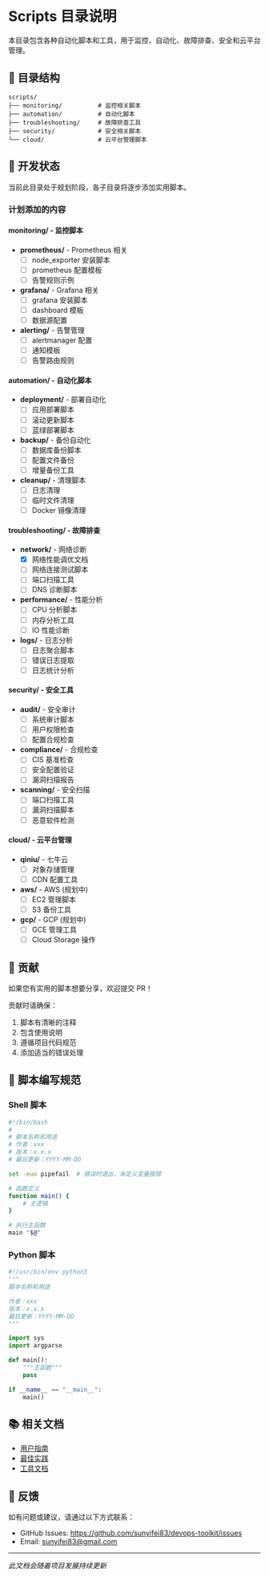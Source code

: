 # Scripts 目录说明

本目录包含各种自动化脚本和工具，用于监控、自动化、故障排查、安全和云平台管理。

## 📁 目录结构

```
scripts/
├── monitoring/          # 监控相关脚本
├── automation/          # 自动化脚本
├── troubleshooting/     # 故障排查工具
├── security/            # 安全相关脚本
└── cloud/               # 云平台管理脚本
```

## 🚧 开发状态

当前此目录处于规划阶段，各子目录将逐步添加实用脚本。

### 计划添加的内容

#### monitoring/ - 监控脚本
- **prometheus/** - Prometheus 相关
  - [ ] node_exporter 安装脚本
  - [ ] prometheus 配置模板
  - [ ] 告警规则示例
  
- **grafana/** - Grafana 相关
  - [ ] grafana 安装脚本
  - [ ] dashboard 模板
  - [ ] 数据源配置
  
- **alerting/** - 告警管理
  - [ ] alertmanager 配置
  - [ ] 通知模板
  - [ ] 告警路由规则

#### automation/ - 自动化脚本
- **deployment/** - 部署自动化
  - [ ] 应用部署脚本
  - [ ] 滚动更新脚本
  - [ ] 蓝绿部署脚本
  
- **backup/** - 备份自动化
  - [ ] 数据库备份脚本
  - [ ] 配置文件备份
  - [ ] 增量备份工具
  
- **cleanup/** - 清理脚本
  - [ ] 日志清理
  - [ ] 临时文件清理
  - [ ] Docker 镜像清理

#### troubleshooting/ - 故障排查
- **network/** - 网络诊断
  - [x] 网络性能调优文档
  - [ ] 网络连接测试脚本
  - [ ] 端口扫描工具
  - [ ] DNS 诊断脚本
  
- **performance/** - 性能分析
  - [ ] CPU 分析脚本
  - [ ] 内存分析工具
  - [ ] IO 性能诊断
  
- **logs/** - 日志分析
  - [ ] 日志聚合脚本
  - [ ] 错误日志提取
  - [ ] 日志统计分析

#### security/ - 安全工具
- **audit/** - 安全审计
  - [ ] 系统审计脚本
  - [ ] 用户权限检查
  - [ ] 配置合规检查
  
- **compliance/** - 合规检查
  - [ ] CIS 基准检查
  - [ ] 安全配置验证
  - [ ] 漏洞扫描报告
  
- **scanning/** - 安全扫描
  - [ ] 端口扫描工具
  - [ ] 漏洞扫描脚本
  - [ ] 恶意软件检测

#### cloud/ - 云平台管理
- **qiniu/** - 七牛云
  - [ ] 对象存储管理
  - [ ] CDN 配置工具
  
- **aws/** - AWS (规划中)
  - [ ] EC2 管理脚本
  - [ ] S3 备份工具
  
- **gcp/** - GCP (规划中)
  - [ ] GCE 管理工具
  - [ ] Cloud Storage 操作

## 🤝 贡献

如果您有实用的脚本想要分享，欢迎提交 PR！

贡献时请确保：
1. 脚本有清晰的注释
2. 包含使用说明
3. 遵循项目代码规范
4. 添加适当的错误处理

## 📝 脚本编写规范

### Shell 脚本
```bash
#!/bin/bash
#
# 脚本名称和用途
# 作者：xxx
# 版本：x.x.x
# 最后更新：YYYY-MM-DD

set -euo pipefail  # 错误时退出，未定义变量报错

# 函数定义
function main() {
    # 主逻辑
}

# 执行主函数
main "$@"
```

### Python 脚本
```python
#!/usr/bin/env python3
"""
脚本名称和用途

作者：xxx
版本：x.x.x
最后更新：YYYY-MM-DD
"""

import sys
import argparse

def main():
    """主函数"""
    pass

if __name__ == "__main__":
    main()
```

## 📚 相关文档

- [用户指南](/docs/UserGuide.md)
- [最佳实践](/docs/BestPractices.md)
- [工具文档](/docs/ToolsDocumentation.md)

## 📮 反馈

如有问题或建议，请通过以下方式联系：
- GitHub Issues: https://github.com/sunyifei83/devops-toolkit/issues
- Email: sunyifei83@gmail.com

---

*此文档会随着项目发展持续更新*

